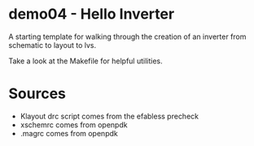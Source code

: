 # demo04 - Hello Inverter
A starting template for walking through the creation of an inverter from schematic to layout to lvs. 

Take a look at the Makefile for helpful utilities.

# Sources
- Klayout drc script comes from the efabless precheck
- xschemrc comes from openpdk
- .magrc comes from openpdk
